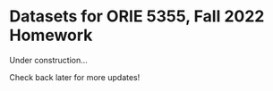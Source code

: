 # Datasets for ORIE 5355, Fall 2022 Homework 

Under construction...

Check back later for more updates!
